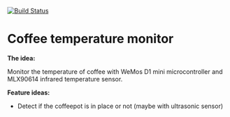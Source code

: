 [![Build Status](https://travis-ci.org/avrj/coffee-temperature.svg?branch=master)](https://travis-ci.org/avrj/coffee-temperature)

# Coffee temperature monitor
**The idea:**

Monitor the temperature of coffee with WeMos D1 mini microcontroller and MLX90614 infrared temperature sensor.

**Feature ideas:**

* Detect if the coffeepot is in place or not (maybe with ultrasonic sensor)
